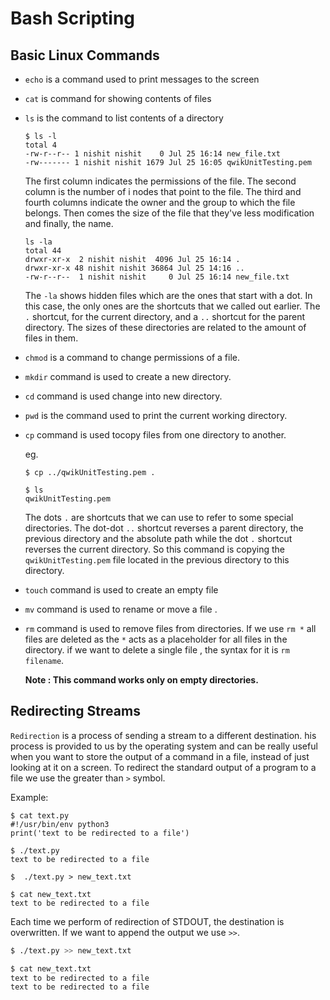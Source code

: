 <h1> Bash Scripting </h1>

<h2> Basic Linux Commands </h2>

* `echo` is a command used to print messages to the screen
* `cat` is command for showing contents of files
* `ls` is the command to list contents of a directory
   
  ```shell
  $ ls -l
  total 4
  -rw-r--r-- 1 nishit nishit    0 Jul 25 16:14 new_file.txt
  -rw------- 1 nishit nishit 1679 Jul 25 16:05 qwikUnitTesting.pem
  ```

  The first column indicates the permissions of the file.
  The second column is the number of
  i nodes that point to the file.
  The third and fourth columns indicate
  the owner and the group to which the file belongs.
  Then comes the size of the file that
  they've less modification and finally, the name.
  
  ```shell
  ls -la
  total 44
  drwxr-xr-x  2 nishit nishit  4096 Jul 25 16:14 .
  drwxr-xr-x 48 nishit nishit 36864 Jul 25 14:16 ..
  -rw-r--r--  1 nishit nishit     0 Jul 25 16:14 new_file.txt
  ```
  
  The `-la` shows
  hidden files which are the ones that start with a dot.
  In this case, the only ones
  are the shortcuts that we called out earlier.
  The `.` shortcut, for the current directory,
  and a `..` shortcut for the parent directory.
  The sizes of these directories are
  related to the amount of files in them. 

* `chmod` is a command to change permissions of a file.
* `mkdir` command is used to create a new directory. 
* `cd` command is used change into new directory.
* `pwd` is the command used  to print the current working directory. 
* `cp` command is used tocopy files from one directory to another.

  eg.
  ```shell
  $ cp ../qwikUnitTesting.pem .

  $ ls
  qwikUnitTesting.pem
  ```
  
  The dots `.` are shortcuts that we can
  use to refer to some special directories.
  The dot-dot `..` shortcut reverses a parent directory,
  the previous directory and the absolute path while
  the dot `.` shortcut reverses the current directory.
  So this command is copying the `qwikUnitTesting.pem`
  file located in the previous directory to this directory.
 
* `touch` command is used to create an empty file
* `mv` command is used to rename or move a file .
* `rm` command is used to remove files from directories.
   If we use `rm *` all files are deleted as the `*` acts as a placeholder for all files in the directory.
   if we want to delete a single file , the syntax for it is `rm filename`.
   
   <b> Note : This command works only on empty directories. </b>

<h2> Redirecting Streams </h2>
   
`Redirection` is a process of sending a stream to a different destination. his process is provided to us by the operating system and
can be really useful when you want to store the output of a command in a file,
instead of just looking at it on a screen.
To redirect the standard output of a program to a file
we use the greater than `>` symbol. 

Example:

```shell
$ cat text.py 
#!/usr/bin/env python3
print('text to be redirected to a file')

$ ./text.py 
text to be redirected to a file

$  ./text.py > new_text.txt

$ cat new_text.txt 
text to be redirected to a file
```
Each time we perform of redirection of STDOUT, the destination is overwritten. 
If we want to append the output we use `>>`.

```sh
$ ./text.py >> new_text.txt

$ cat new_text.txt 
text to be redirected to a file
text to be redirected to a file
```



